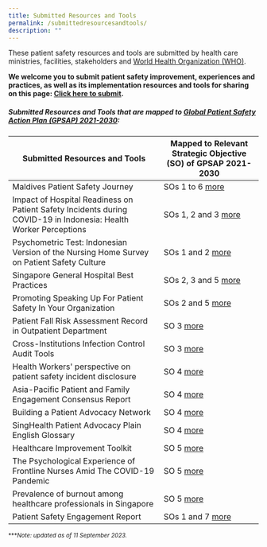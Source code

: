 ```yaml
---
title: Submitted Resources and Tools
permalink: /submittedresourcesandtools/
description: ""
---
```

These patient safety resources and tools are submitted by health care ministries, facilities, stakeholders and [World Health Organization (WHO)](https://www.who.int/).

**We welcome you to submit patient safety improvement, experiences and practices, as well as its implementation resources and tools for sharing on this page: 
[Click here to submit](https://form.gov.sg/64631e5f0fbfe400126c8e0d).**

##### Submitted Resources and Tools that are mapped to [Global Patient Safety Action Plan (GPSAP) 2021-2030](https://www.who.int/teams/integrated-health-services/patient-safety/policy/global-patient-safety-action-plan):

|Submitted Resources and Tools | Mapped to Relevant Strategic Objective (SO) of GPSAP 2021-2030| 
| -------- | -------- | 
| Maldives Patient Safety Journey | SOs 1 to 6 [more](/resources-and-tools/tools-and-resources/gkpsfilea15/)
| Impact of Hospital Readiness on Patient Safety Incidents during COVID-19 in Indonesia: Health Worker Perceptions    | SOs 1, 2 and 3 [more]( /resources-and-tools/tools-and-resources/gkpsfilea11/)   
| Psychometric Test: Indonesian Version of the Nursing Home Survey on Patient Safety Culture   | SOs 1 and 2 [more](/resources-and-tools/tools-and-resources/gkpsfilea12) | 
| Singapore General Hospital Best Practices  | SOs 2, 3 and 5 [more](/resources-and-tools/tools-and-resources/sghbestpracticesso235/) 
| Promoting Speaking Up For Patient Safety In Your Organization  | SOs 2 and 5 [more](/resources-and-tools/tools-and-resources/teamspeak)
| Patient Fall Risk Assessment Record in Outpatient Department  | SO 3 [more ](/tools-and-resources/tools-and-resources/pfrar/)
| Cross-Institutions Infection Control Audit Tools  | SO 3 [more](/resources-and-tools/tools-and-resources/ciic/)
| Health Workers' perspective on patient safety incident disclosure | SO 4 [more](/resources-and-tools/tools-and-resources/gkpsfilea13/)
| Asia-Pacific Patient and Family Engagement Consensus Report  | SO 4 [more](/tools-and-resources/tools-and-resources/patientfamilyconsensus/)
| Building a Patient Advocacy Network   | SO 4  [more]( /resources-and-tools/tools-and-resources/SPAN)
| SingHealth Patient Advocacy Plain English Glossary  | SO 4  [more](/tools-and-resources/tools-and-resources/plainenglishglossary/)
| Healthcare Improvement Toolkit | SO 5 [more](/tools-and-resources/tools-and-resources/improvementtoolkit/)
| The Psychological Experience of Frontline Nurses Amid The COVID-19 Pandemic | SO 5 [more](/resources-and-tools/tools-and-resources/gkpsfilea14/)
| Prevalence of burnout among healthcare professionals in Singapore | SO 5 [more]( /resources-and-tools/tools-and-resources/burnout)
| Patient Safety Engagement Report  | SOs 1 and 7 [more]( /resources-and-tools/tools-and-resources/paser)




<small> ****Note: updated as of 11 September 2023.*</small>